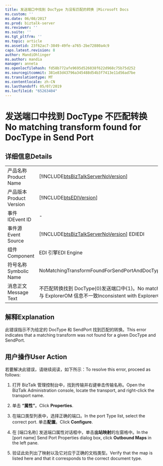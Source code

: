 ```yaml
---
title: 发送端口中找到 DocType 为没有匹配的转换 |Microsoft Docs
ms.custom: ''
ms.date: 06/08/2017
ms.prod: biztalk-server
ms.reviewer: ''
ms.suite: ''
ms.tgt_pltfrm: ''
ms.topic: article
ms.assetid: 23f62ac7-3849-49fe-a765-2be72880a4c9
caps.latest.revision: 8
author: MandiOhlinger
ms.author: mandia
manager: anneta
ms.openlocfilehash: fd58b772afe9695d526038f622d968c75b75d252
ms.sourcegitcommit: 381e83d43796a345488d54b3f7413e11d56ad7be
ms.translationtype: MT
ms.contentlocale: zh-CN
ms.lasthandoff: 05/07/2019
ms.locfileid: "65263404"
---
```

# <a name="no-matching-transform-found-for-doctype-in-send-port"></a><span data-ttu-id="2c320-102">发送端口中找到 DocType 不匹配转换</span><span class="sxs-lookup"><span data-stu-id="2c320-102">No matching transform found for DocType in Send Port</span></span>
## <a name="details"></a><span data-ttu-id="2c320-103">详细信息</span><span class="sxs-lookup"><span data-stu-id="2c320-103">Details</span></span>  
  
|                 |                                                                                                        |
|-----------------|--------------------------------------------------------------------------------------------------------|
|  <span data-ttu-id="2c320-104">产品名称</span><span class="sxs-lookup"><span data-stu-id="2c320-104">Product Name</span></span>   |           [!INCLUDE[btsBizTalkServerNoVersion](../includes/btsbiztalkservernoversion-md.md)]           |
| <span data-ttu-id="2c320-105">产品版本</span><span class="sxs-lookup"><span data-stu-id="2c320-105">Product Version</span></span> |                       [!INCLUDE[btsEDIVersion](../includes/btsediversion-md.md)]                       |
|    <span data-ttu-id="2c320-106">事件 ID</span><span class="sxs-lookup"><span data-stu-id="2c320-106">Event ID</span></span>     |                                                   -                                                    |
|  <span data-ttu-id="2c320-107">事件源</span><span class="sxs-lookup"><span data-stu-id="2c320-107">Event Source</span></span>   |         [!INCLUDE[btsBizTalkServerNoVersion](../includes/btsbiztalkservernoversion-md.md)] <span data-ttu-id="2c320-108">EDI</span><span class="sxs-lookup"><span data-stu-id="2c320-108">EDI</span></span>         |
|    <span data-ttu-id="2c320-109">组件</span><span class="sxs-lookup"><span data-stu-id="2c320-109">Component</span></span>    |                                               <span data-ttu-id="2c320-110">EDI 引擎</span><span class="sxs-lookup"><span data-stu-id="2c320-110">EDI Engine</span></span>                                               |
|  <span data-ttu-id="2c320-111">符号名称</span><span class="sxs-lookup"><span data-stu-id="2c320-111">Symbolic Name</span></span>  |                             <span data-ttu-id="2c320-112">NoMatchingTransformFoundForSendPortAndDocType</span><span class="sxs-lookup"><span data-stu-id="2c320-112">NoMatchingTransformFoundForSendPortAndDocType</span></span>                              |
|  <span data-ttu-id="2c320-113">消息正文</span><span class="sxs-lookup"><span data-stu-id="2c320-113">Message Text</span></span>   | <span data-ttu-id="2c320-114">不匹配转换找到 DocType{0}发送端口中{1}。</span><span class="sxs-lookup"><span data-stu-id="2c320-114">No matching transform found for DocType {0} in Send Port {1}.</span></span> <span data-ttu-id="2c320-115">与 ExplorerOM 信息不一致</span><span class="sxs-lookup"><span data-stu-id="2c320-115">Inconsistent with ExplorerOM information</span></span> |
  
## <a name="explanation"></a><span data-ttu-id="2c320-116">解释</span><span class="sxs-lookup"><span data-stu-id="2c320-116">Explanation</span></span>  
 <span data-ttu-id="2c320-117">此错误指示不为给定的 DocType 和 SendPort 找到匹配的转换。</span><span class="sxs-lookup"><span data-stu-id="2c320-117">This error indicates that a matching transform was not found for a given DocType and SendPort.</span></span>  
  
## <a name="user-action"></a><span data-ttu-id="2c320-118">用户操作</span><span class="sxs-lookup"><span data-stu-id="2c320-118">User Action</span></span>  
 <span data-ttu-id="2c320-119">若要解决此错误，请继续阅读，如下所示：</span><span class="sxs-lookup"><span data-stu-id="2c320-119">To resolve this error, proceed as follows:</span></span>  
  
1.  <span data-ttu-id="2c320-120">打开 BizTalk 管理控制台中，找到传输并右键单击传输名称。</span><span class="sxs-lookup"><span data-stu-id="2c320-120">Open the BizTalk Administration console, locate the transport, and right-click the transport name.</span></span>  
  
2.  <span data-ttu-id="2c320-121">单击 **“属性”**。</span><span class="sxs-lookup"><span data-stu-id="2c320-121">Click **Properties**.</span></span>  
  
3.  <span data-ttu-id="2c320-122">在端口类型列表中，选择正确的端口。</span><span class="sxs-lookup"><span data-stu-id="2c320-122">In the port Type list, select the correct port.</span></span> <span data-ttu-id="2c320-123">单击**配置**。</span><span class="sxs-lookup"><span data-stu-id="2c320-123">Click **Configure**.</span></span>  
  
4.  <span data-ttu-id="2c320-124">在 [端口名称] 发送端口属性对话框中，单击**出站映射**的左窗格中。</span><span class="sxs-lookup"><span data-stu-id="2c320-124">In the [port name] Send Port Properties dialog box, click **Outbound Maps** in the left pane.</span></span>  
  
5.  <span data-ttu-id="2c320-125">验证此处列出了映射以及它对应于正确的文档类型。</span><span class="sxs-lookup"><span data-stu-id="2c320-125">Verify that the map is listed here and that it corresponds to the correct document type.</span></span>